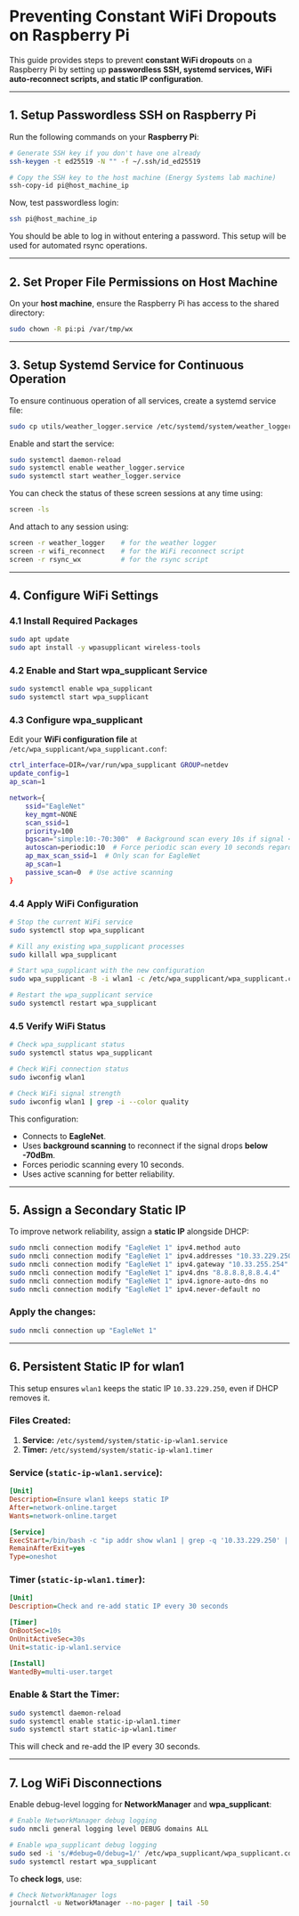 # **Preventing Constant WiFi Dropouts on Raspberry Pi**

This guide provides steps to prevent **constant WiFi dropouts** on a Raspberry Pi by setting up **passwordless SSH, systemd services, WiFi auto-reconnect scripts, and static IP configuration**.

---

## **1. Setup Passwordless SSH on Raspberry Pi**
Run the following commands on your **Raspberry Pi**:

```sh
# Generate SSH key if you don't have one already
ssh-keygen -t ed25519 -N "" -f ~/.ssh/id_ed25519

# Copy the SSH key to the host machine (Energy Systems lab machine)
ssh-copy-id pi@host_machine_ip
```

Now, test passwordless login:

```sh
ssh pi@host_machine_ip
```

You should be able to log in without entering a password. This setup will be used for automated rsync operations.

---

## **2. Set Proper File Permissions on Host Machine**
On your **host machine**, ensure the Raspberry Pi has access to the shared directory:

```sh
sudo chown -R pi:pi /var/tmp/wx
```

---

## **3. Setup Systemd Service for Continuous Operation**
To ensure continuous operation of all services, create a systemd service file:

```sh
sudo cp utils/weather_logger.service /etc/systemd/system/weather_logger.service
```

Enable and start the service:

```sh
sudo systemctl daemon-reload
sudo systemctl enable weather_logger.service
sudo systemctl start weather_logger.service
```

You can check the status of these screen sessions at any time using:
```sh
screen -ls
```

And attach to any session using:
```sh
screen -r weather_logger    # for the weather logger
screen -r wifi_reconnect    # for the WiFi reconnect script
screen -r rsync_wx          # for the rsync script
```

---

## **4. Configure WiFi Settings**

### **4.1 Install Required Packages**
```sh
sudo apt update
sudo apt install -y wpasupplicant wireless-tools
```

### **4.2 Enable and Start wpa_supplicant Service**
```sh
sudo systemctl enable wpa_supplicant
sudo systemctl start wpa_supplicant
```

### **4.3 Configure wpa_supplicant**
Edit your **WiFi configuration file** at `/etc/wpa_supplicant/wpa_supplicant.conf`:

```sh
ctrl_interface=DIR=/var/run/wpa_supplicant GROUP=netdev
update_config=1
ap_scan=1

network={
    ssid="EagleNet"
    key_mgmt=NONE
    scan_ssid=1
    priority=100
    bgscan="simple:10:-70:300"  # Background scan every 10s if signal < -70dBm
    autoscan=periodic:10  # Force periodic scan every 10 seconds regardless of signal
    ap_max_scan_ssid=1  # Only scan for EagleNet
    ap_scan=1
    passive_scan=0  # Use active scanning
}
```

### **4.4 Apply WiFi Configuration**
```sh
# Stop the current WiFi service
sudo systemctl stop wpa_supplicant

# Kill any existing wpa_supplicant processes
sudo killall wpa_supplicant

# Start wpa_supplicant with the new configuration
sudo wpa_supplicant -B -i wlan1 -c /etc/wpa_supplicant/wpa_supplicant.conf

# Restart the wpa_supplicant service
sudo systemctl restart wpa_supplicant
```

### **4.5 Verify WiFi Status**
```sh
# Check wpa_supplicant status
sudo systemctl status wpa_supplicant

# Check WiFi connection status
sudo iwconfig wlan1

# Check WiFi signal strength
sudo iwconfig wlan1 | grep -i --color quality
```

This configuration:
- Connects to **EagleNet**.
- Uses **background scanning** to reconnect if the signal drops **below -70dBm**.
- Forces periodic scanning every 10 seconds.
- Uses active scanning for better reliability.

---

## **5. Assign a Secondary Static IP**
To improve network reliability, assign a **static IP** alongside DHCP:

```sh
sudo nmcli connection modify "EagleNet 1" ipv4.method auto
sudo nmcli connection modify "EagleNet 1" ipv4.addresses "10.33.229.250/17"
sudo nmcli connection modify "EagleNet 1" ipv4.gateway "10.33.255.254"
sudo nmcli connection modify "EagleNet 1" ipv4.dns "8.8.8.8,8.8.4.4"
sudo nmcli connection modify "EagleNet 1" ipv4.ignore-auto-dns no
sudo nmcli connection modify "EagleNet 1" ipv4.never-default no
```

### **Apply the changes:**
```sh
sudo nmcli connection up "EagleNet 1"
```

---

## **6. Persistent Static IP for wlan1**

This setup ensures `wlan1` keeps the static IP `10.33.229.250`, even if DHCP removes it.

### **Files Created:**
1. **Service:** `/etc/systemd/system/static-ip-wlan1.service`
2. **Timer:** `/etc/systemd/system/static-ip-wlan1.timer`

### **Service (`static-ip-wlan1.service`):**
```ini
[Unit]
Description=Ensure wlan1 keeps static IP
After=network-online.target
Wants=network-online.target

[Service]
ExecStart=/bin/bash -c "ip addr show wlan1 | grep -q '10.33.229.250' || ip addr add 10.33.229.250/17 dev wlan1"
RemainAfterExit=yes
Type=oneshot
```

### **Timer (`static-ip-wlan1.timer`):**
```ini
[Unit]
Description=Check and re-add static IP every 30 seconds

[Timer]
OnBootSec=10s
OnUnitActiveSec=30s
Unit=static-ip-wlan1.service

[Install]
WantedBy=multi-user.target
```

### **Enable & Start the Timer:**
```sh
sudo systemctl daemon-reload
sudo systemctl enable static-ip-wlan1.timer
sudo systemctl start static-ip-wlan1.timer
```

This will check and re-add the IP every 30 seconds.

---

## **7. Log WiFi Disconnections**
Enable debug-level logging for **NetworkManager** and **wpa_supplicant**:

```sh
# Enable NetworkManager debug logging
sudo nmcli general logging level DEBUG domains ALL

# Enable wpa_supplicant debug logging
sudo sed -i 's/#debug=0/debug=1/' /etc/wpa_supplicant/wpa_supplicant.conf
sudo systemctl restart wpa_supplicant
```

To **check logs**, use:

```sh
# Check NetworkManager logs
journalctl -u NetworkManager --no-pager | tail -50
```
